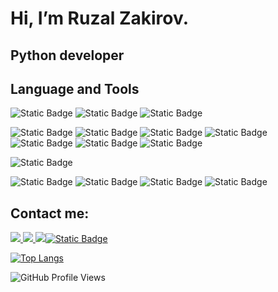 Hi, I’m Ruzal Zakirov.
========================
Python developer
-------------------------
## Language and Tools
![Static Badge](https://img.shields.io/badge/Python-3776AB?logo=Python&logoColor=white)
![Static Badge](https://img.shields.io/badge/HTML5-E34F26?logo=HTML5&logoColor=white)
![Static Badge](https://img.shields.io/badge/CSS3-1572B6?logo=CSS3&logoColor=white)

![Static Badge](https://img.shields.io/badge/Docker-2496ED?logo=Docker&logoColor=white)
![Static Badge](https://img.shields.io/badge/PostgreSQL-4169E1?logo=PostgreSQL&logoColor=white)
![Static Badge](https://img.shields.io/badge/Git-F05032?logo=Git&logoColor=white)
![Static Badge](https://img.shields.io/badge/Nginx-009639?logo=Nginx&logoColor=white)
![Static Badge](https://img.shields.io/badge/Gunicorn-499848?logo=Gunicorn&logoColor=white)
![Static Badge](https://img.shields.io/badge/Unittest%20-000000?logo=unittest%20&logoColor=white)
![Static Badge](https://img.shields.io/badge/Pytest-0A9EDC?logo=Pytest&logoColor=white)

![Static Badge](https://img.shields.io/badge/Django-006600?logo=django)

![Static Badge](https://img.shields.io/badge/Visual%20Studio%20Code%20-007ACC?logo=Visual%20Studio%20Code&logoColor=white)
![Static Badge](https://img.shields.io/badge/MySQL-4479A1?logo=MySQL&logoColor=white)
![Static Badge](https://img.shields.io/badge/pgAdmin-4479A1?logo=PostgreSQL&logoColor=white)
![Static Badge](https://img.shields.io/badge/Postman-FF6C37?logo=Postman&logoColor=white)


Contact me:
-------------------------
<a href="https://t.me/ruzal_z"><img src="https://img.shields.io/badge/Telegram-26A5E4?style=for-the-badge&logo=Telegram&logoColor=white&link=https://t.me/ruzal_z" /> <a href="https://www.linkedin.com/in/ruzal-zakirov-76303b273/"><img src="https://img.shields.io/badge/Linkedin-0A66C2?style=for-the-badge&logo=Linkedin&logoColor=white&link=https://www.linkedin.com/in/ruzal-zakirov/" /> <a href="mailto:ruzal.zakiroff@gmail.com"><img src="https://img.shields.io/badge/Gmail-EA4335?style=for-the-badge&logo=Gmail&logoColor=white&link=mailto:ruzal.zakiroff@gmail.com" />![Static Badge](https://img.shields.io/badge/Discord-%235865F2?style=for-the-badge&logo=Discord&logoColor=white)

[![Top Langs](https://github-readme-stats.vercel.app/api/top-langs/?username=ruzal-z&layout=compact)](https://github.com/anuraghazra/github-readme-stats)


![GitHub Profile Views](https://komarev.com/ghpvc/?username=Ruzal-Z)
